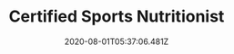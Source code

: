 ---
type: certification
date: 2020-08-01T05:37:06.481Z
badge: /assets/issa.webp
source: International Sports Sciences Association
title: Certified Sports Nutritionist
---